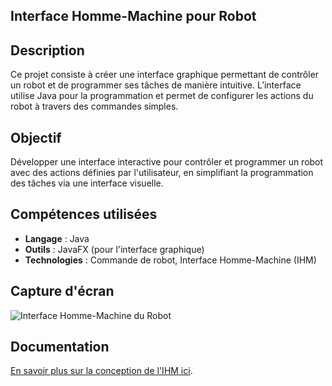 ## Interface Homme-Machine pour Robot

## Description
Ce projet consiste à créer une interface graphique permettant de contrôler un robot et de programmer ses tâches de manière intuitive. L’interface utilise Java pour la programmation et permet de configurer les actions du robot à travers des commandes simples.

## Objectif
Développer une interface interactive pour contrôler et programmer un robot avec des actions définies par l'utilisateur, en simplifiant la programmation des tâches via une interface visuelle.

## Compétences utilisées
- **Langage** : Java
- **Outils** : JavaFX (pour l'interface graphique)
- **Technologies** : Commande de robot, Interface Homme-Machine (IHM)

## Capture d'écran
![Interface Homme-Machine du Robot](lien_vers_image)

## Documentation
[En savoir plus sur la conception de l'IHM ici](lien_vers_article).
